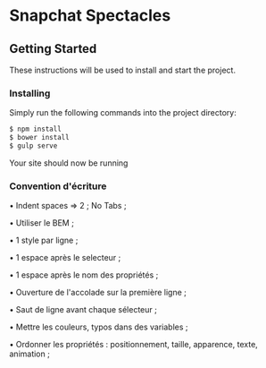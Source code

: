 # Snapchat Spectacles

## Getting Started

These instructions will be used to install and start the project.

### Installing

Simply run the following commands into the project directory:
```sh
$ npm install
$ bower install
$ gulp serve
```
Your site should now be running

### Convention d'écriture

• Indent spaces => 2 ; No Tabs ; 

• Utiliser le BEM ;

• 1 style par ligne ;

• 1 espace après le selecteur ;

• 1 espace après le nom des propriétés ;

• Ouverture de l'accolade sur la première ligne ;

• Saut de ligne avant chaque sélecteur ;

• Mettre les couleurs, typos dans des variables ;

• Ordonner les propriétés : positionnement, taille, apparence, texte, animation ;
